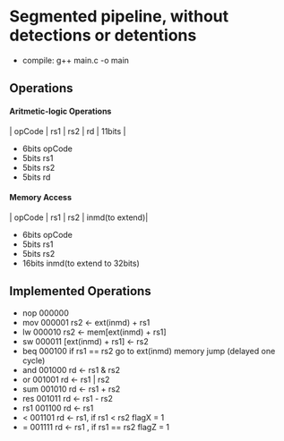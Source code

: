 # Segmented pipeline, without detections or detentions

  - compile: g++ main.c -o main

## Operations

#### Aritmetic-logic Operations
 | opCode | rs1 | rs2 | rd | 11bits |

  - 6bits opCode
  - 5bits rs1
  - 5bits rs2
  - 5bits rd

#### Memory Access
  | opCode | rs1 | rs2 | inmd(to extend)|

  - 6bits opCode
  - 5bits rs1
  - 5bits rs2
  - 16bits inmd(to extend to 32bits)

## Implemented Operations

  - nop 000000
  - mov 000001  rs2 <- ext(inmd) + rs1
  - lw  000010  rs2 <- mem[ext(inmd) + rs1]
  - sw  000011  [ext(inmd) + rs1] <- rs2
  - beq 000100  if rs1 == rs2 go to ext(inmd) memory jump (delayed one cycle)
  - and 001000  rd <- rs1 & rs2
  - or  001001  rd <- rs1 | rs2
  - sum 001010  rd <- rs1 + rs2
  - res 001011  rd <- rs1 - rs2
  - rs1 001100  rd <- rs1
  - <   001101  rd <- rs1, if rs1 < rs2 flagX = 1
  - =   001111  rd <- rs1 , if rs1 == rs2 flagZ = 1
